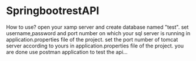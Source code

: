 # SpringbootrestAPI
How to use?
open your xamp server and create database named "test".
set username,password and port number on which your sql server is running in application.properties file of the project.
set the port number of tomcat server according to yours in application.properties file of the project.
you are done use postman application to test the api...
